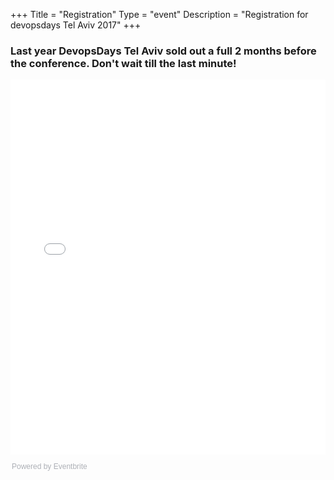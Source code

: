 +++
Title = "Registration"
Type = "event"
Description = "Registration for devopsdays Tel Aviv 2017"
+++

<h3>Last year DevopsDays Tel Aviv sold out a full 2 months before the conference. Don't wait till the last minute!</h3>

<div style="width:100%; text-align:left;"><iframe src="//eventbrite.com/tickets-external?eid=35958763630&ref=etckt" frameborder="0" height="600" width="100%" vspace="0" hspace="0" marginheight="5" marginwidth="5" scrolling="auto" allowtransparency="true"></iframe><div style="font-family:Helvetica, Arial; font-size:12px; padding:10px 0 5px; margin:2px; width:100%; text-align:left;" ><a class="powered-by-eb" style="color: #ADB0B6 ; text-decoration: none;" target="_blank" href="http://www.eventbrite.com/">Powered by Eventbrite</a></div></div>
